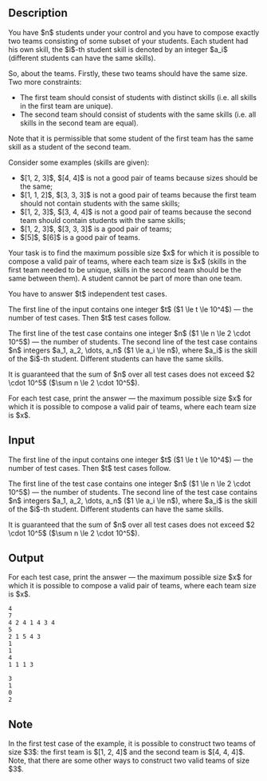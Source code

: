 ## Description

<div><p>You have $n$ students under your control and you have to compose <span class="tex-font-style-bf">exactly two teams</span> consisting of some subset of your students. Each student had his own skill, the $i$-th student skill is denoted by an integer $a_i$ (different students can have the same skills).</p><p>So, about the teams. Firstly, these two teams should have the same size. Two more constraints:</p><ul> <li> The first team should consist of students with <span class="tex-font-style-bf">distinct</span> skills (i.e. all skills in the first team are unique). </li><li> The second team should consist of students with <span class="tex-font-style-bf">the same</span> skills (i.e. all skills in the second team are equal). </li></ul><p>Note that it is permissible that some student of the first team has the same skill as a student of the second team.</p><p>Consider some examples (skills are given):</p><ul> <li> $[1, 2, 3]$, $[4, 4]$ is not a good pair of teams because sizes should be the same; </li><li> $[1, 1, 2]$, $[3, 3, 3]$ is not a good pair of teams because the first team should not contain students with the same skills; </li><li> $[1, 2, 3]$, $[3, 4, 4]$ is not a good pair of teams because the second team should contain students with the same skills; </li><li> $[1, 2, 3]$, $[3, 3, 3]$ is a good pair of teams; </li><li> $[5]$, $[6]$ is a good pair of teams. </li></ul><p>Your task is to find the maximum possible size $x$ for which it is possible to compose a valid pair of teams, where each team size is $x$ (skills in the first team needed to be unique, skills in the second team should be the same between them). A student cannot be part of more than one team.</p><p>You have to answer $t$ independent test cases.</p></div><div class="input-specification"><p>The first line of the input contains one integer $t$ ($1 \le t \le 10^4$) — the number of test cases. Then $t$ test cases follow.</p><p>The first line of the test case contains one integer $n$ ($1 \le n \le 2 \cdot 10^5$) — the number of students. The second line of the test case contains $n$ integers $a_1, a_2, \dots, a_n$ ($1 \le a_i \le n$), where $a_i$ is the skill of the $i$-th student. Different students can have the same skills.</p><p>It is guaranteed that the sum of $n$ over all test cases does not exceed $2 \cdot 10^5$ ($\sum n \le 2 \cdot 10^5$).</p></div><div class="output-specification"><p>For each test case, print the answer — the maximum possible size $x$ for which it is possible to compose a valid pair of teams, where each team size is $x$.</p></div>

## Input

<p>The first line of the input contains one integer $t$ ($1 \le t \le 10^4$) — the number of test cases. Then $t$ test cases follow.</p><p>The first line of the test case contains one integer $n$ ($1 \le n \le 2 \cdot 10^5$) — the number of students. The second line of the test case contains $n$ integers $a_1, a_2, \dots, a_n$ ($1 \le a_i \le n$), where $a_i$ is the skill of the $i$-th student. Different students can have the same skills.</p><p>It is guaranteed that the sum of $n$ over all test cases does not exceed $2 \cdot 10^5$ ($\sum n \le 2 \cdot 10^5$).</p>

## Output

<p>For each test case, print the answer — the maximum possible size $x$ for which it is possible to compose a valid pair of teams, where each team size is $x$.</p>





```input1
4
7
4 2 4 1 4 3 4
5
2 1 5 4 3
1
1
4
1 1 1 3
```




```output1
3
1
0
2
```



## Note

<p>In the first test case of the example, it is possible to construct two teams of size $3$: the first team is $[1, 2, 4]$ and the second team is $[4, 4, 4]$. Note, that there are some other ways to construct two valid teams of size $3$.</p>
